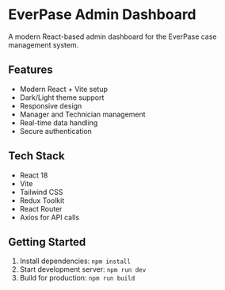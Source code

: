 # EverPase Admin Dashboard

A modern React-based admin dashboard for the EverPase case management system.

## Features

- Modern React + Vite setup
- Dark/Light theme support
- Responsive design
- Manager and Technician management
- Real-time data handling
- Secure authentication

## Tech Stack

- React 18
- Vite
- Tailwind CSS
- Redux Toolkit
- React Router
- Axios for API calls

## Getting Started

1. Install dependencies: `npm install`
2. Start development server: `npm run dev`
3. Build for production: `npm run build`
